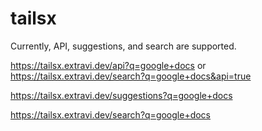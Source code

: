 # tailsx

Currently, API, suggestions, and search are supported.

https://tailsx.extravi.dev/api?q=google+docs or https://tailsx.extravi.dev/search?q=google+docs&api=true

https://tailsx.extravi.dev/suggestions?q=google+docs

https://tailsx.extravi.dev/search?q=google+docs
